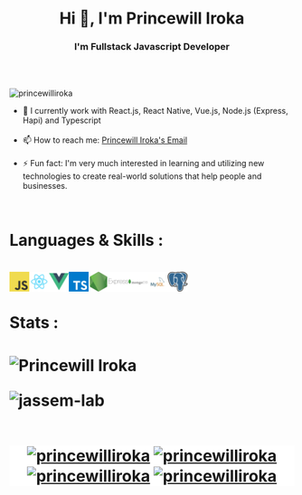 <h1 align="center">Hi 👋, I'm Princewill Iroka</h1>
<h3 align="center">I'm Fullstack Javascript Developer</h3>
<br/>
<br/>
<p align="left"> <img src="https://komarev.com/ghpvc/?username=princewilliroka" alt="princewilliroka" /> </p>

- 🌱 I currently work with React.js, React Native, Vue.js, Node.js (Express, Hapi) and Typescript
<br/><br/>
- 📫 How to reach me: <a href="https://princewilliroka@yahoo.com">Princewill Iroka's Email </a>
<br/><br/>
- ⚡ Fun fact: I'm very much interested in learning and utilizing new technologies to create real-world solutions that help people and businesses.
<br/>

<h1> Languages & Skills : <h1/>
  
<img align="left" alt="JavaScript" width="35px" src="https://raw.githubusercontent.com/github/explore/80688e429a7d4ef2fca1e82350fe8e3517d3494d/topics/javascript/javascript.png" />
<img align="left" alt="React" width="35px" src="https://raw.githubusercontent.com/github/explore/80688e429a7d4ef2fca1e82350fe8e3517d3494d/topics/react/react.png" />
<img align="left" alt="Vue" width="35px" src="https://raw.githubusercontent.com/github/explore/80688e429a7d4ef2fca1e82350fe8e3517d3494d/topics/vue/vue.png" /> 
<img align="left" alt="TypeScript" width="35px" src="https://raw.githubusercontent.com/github/explore/80688e429a7d4ef2fca1e82350fe8e3517d3494d/topics/typescript/typescript.png" />
<img align="left" alt="Node.js" width="35px" src="https://raw.githubusercontent.com/github/explore/80688e429a7d4ef2fca1e82350fe8e3517d3494d/topics/nodejs/nodejs.png" />
<img align="left" alt="Express.js" width="35px" src="https://raw.githubusercontent.com/github/explore/80688e429a7d4ef2fca1e82350fe8e3517d3494d/topics/express/express.png" />
<img align="left" alt=MongoDB" width="35px" src="https://raw.githubusercontent.com/github/explore/80688e429a7d4ef2fca1e82350fe8e3517d3494d/topics/mongodb/mongodb.png" />
<img align="left" alt="MySQL" width="35px" src="https://raw.githubusercontent.com/github/explore/80688e429a7d4ef2fca1e82350fe8e3517d3494d/topics/mysql/mysql.png" />
<img align="left" alt="PostGRE" width="35px" src="https://raw.githubusercontent.com/github/explore/80688e429a7d4ef2fca1e82350fe8e3517d3494d/topics/postgresql/postgresql.png" />
<br/>

<h1> Stats : <h1/>
<p><img align="center" src="https://github-readme-stats.vercel.app/api?username=princewilliroka&show_icons=true" alt="Princewill Iroka" /></p>
<p><img align="left" src="https://github-readme-stats.vercel.app/api/top-langs/?username=princewilliroka&layout=compact&hide=html" alt="jassem-lab" /></p>
<br/><br/>
  
<p align="center" style="background-color:white;">
<a href="https://dev.to/princewilliroka" target="blank"><img align="center" src="https://cdn.jsdelivr.net/npm/simple-icons@3.0.1/icons/dev-dot-to.svg" alt="princewilliroka" height="30" width="30" /></a>
<a href="https://www.linkedin.com/in/princewill-iroka/" target="blank"><img align="center" src="https://cdn.jsdelivr.net/npm/simple-icons@3.0.1/icons/linkedin.svg" alt="princewilliroka" height="30" width="30" /></a>
<a href="https://stackoverflow.com/users/5994977/princewill-iroka" target="blank"><img align="center" src="https://cdn.jsdelivr.net/npm/simple-icons@3.0.1/icons/stackoverflow.svg" alt="princewilliroka" height="30" width="30" /></a>
<a href="https://twitter.com/PrincewillIroka" target="blank"><img align="center" src="https://cdn.jsdelivr.net/npm/simple-icons@3.0.1/icons/twitter.svg" alt="princewilliroka" height="30" width="30" /></a>
</p>

